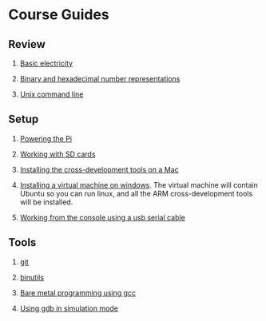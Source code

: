 # Course Guides

## Review

1. [Basic electricity](electricity.md)

2. [Binary and hexadecimal number representations](numbers.md)

3. [Unix command line](unix.md)

## Setup

1. [Powering the Pi](power.md)

2. [Working with SD cards](sd.md)

3. [Installing the cross-development tools on a Mac](mac_toolchain)

4. [Installing a virtual machine on windows](vmware.md). 
The virtual machine will contain Ubuntu so you can run linux,
and all the ARM cross-development tools will be installed.

5. [Working from the console using a usb serial cable](console.md)

## Tools

1. [git](git.md)

2. [binutils](binutils.md)

3. [Bare metal programming using gcc](gcc.md) 

3. [Using gdb in simulation mode](gdb.md)

<!---
4. [make](make.md)
--->


